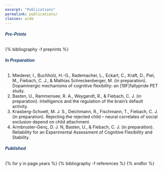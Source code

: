 ```yaml
---
excerpt: "Publications"
permalink: publications/
classes: wide
---
```


<style>
.centeralign2 {
  color:#1F416F;
  font-weight: bold;
}
</style>

<h6 class="centeralign2">Pre-Prints</h6>
{% bibliography -f preprints %}


<h6 class="centeralign2">In Preparation</h6>
<ol type="1" class="text-justify"> 
<li>Miederer, I., Buchholz, H.-G., Rademacher, L., Eckart, C., Kraft, D., Piel, M., Fiebach, C. J., & Mathias Schreckenberger, M. (in preparation). Dopaminergic mechanisms of cognitive flexibility: an [18F]fallypride PET study. </li>

<li>Basten, U., Rammensee, R. A., Weygandt, R., & Fiebach, C. J. (in preparation). Intelligence and the regulation of the brain’s default activity.</li>

<li>Krasberg-Schoett, M. J. S., Deichmann, R., Fischmann, T., Fiebach, C. J. (in preparation). Rejecting the rejected child – neural correlates of social exclusion depend on child attachment.</li>

<li> Armbruster-Genç, D. J. N, Basten, U., & Fiebach, C. J. (in preparation). Reliability for an Experimental Assessment of Cognitive Flexibility and Stability.</li>

</ol>   

<h6 class="centeralign2">Published</h6>
{% for y in page.years %}
    {% bibliography -f references %}
{% endfor %}
